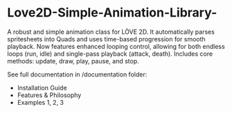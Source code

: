 # Love2D-Simple-Animation-Library-
A robust and simple animation class for LÖVE 2D. It automatically parses spritesheets into Quads and uses time-based progression for smooth playback. Now features enhanced looping control, allowing for both endless loops (run, idle) and single-pass playback (attack, death). Includes core methods: update, draw, play, pause, and stop.

See full documentation in /documentation folder:
- Installation Guide
- Features & Philosophy
- Examples 1, 2, 3

